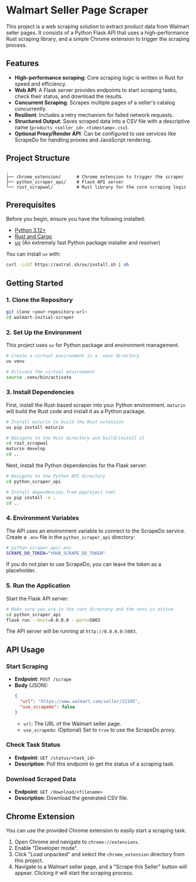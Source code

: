 # Walmart Seller Page Scraper

This project is a web scraping solution to extract product data from Walmart seller pages. It consists of a Python Flask API that uses a high-performance Rust scraping library, and a simple Chrome extension to trigger the scraping process.

## Features

- **High-performance scraping**: Core scraping logic is written in Rust for speed and efficiency.
- **Web API**: A Flask server provides endpoints to start scraping tasks, check their status, and download the results.
- **Concurrent Scraping**: Scrapes multiple pages of a seller's catalog concurrently.
- **Resilient**: Includes a retry mechanism for failed network requests.
- **Structured Output**: Saves scraped data into a CSV file with a descriptive name (`products_<seller_id>_<timestamp>.csv`).
- **Optional Proxy/Render API**: Can be configured to use services like ScrapeDo for handling proxies and JavaScript rendering.

## Project Structure

```
.
├── chrome_extension/      # Chrome extension to trigger the scraper
├── python_scraper_api/    # Flask API server
└── rust_scrapwal/         # Rust library for the core scraping logic
```

## Prerequisites

Before you begin, ensure you have the following installed:

- [Python 3.12+](https://www.python.org/)
- [Rust and Cargo](https://www.rust-lang.org/tools/install)
- [uv](https://github.com/astral-sh/uv) (An extremely fast Python package installer and resolver)

You can install `uv` with:
```sh
curl -LsSf https://astral.sh/uv/install.sh | sh
```

## Getting Started

### 1. Clone the Repository

```sh
git clone <your-repository-url>
cd walmart-initial-scraper
```

### 2. Set Up the Environment

This project uses `uv` for Python package and environment management.

```sh
# Create a virtual environment in a .venv directory
uv venv

# Activate the virtual environment
source .venv/bin/activate
```

### 3. Install Dependencies

First, install the Rust-based scraper into your Python environment. `maturin` will build the Rust code and install it as a Python package.

```sh
# Install maturin to build the Rust extension
uv pip install maturin

# Navigate to the Rust directory and build/install it
cd rust_scrapwal
maturin develop
cd ..
```

Next, install the Python dependencies for the Flask server:

```sh
# Navigate to the Python API directory
cd python_scraper_api

# Install dependencies from pyproject.toml
uv pip install -e .
cd ..
```

### 4. Environment Variables

The API uses an environment variable to connect to the ScrapeDo service. Create a `.env` file in the `python_scraper_api` directory:

```sh
# python_scraper_api/.env
SCRAPE_DO_TOKEN="YOUR_SCRAPE_DO_TOKEN"
```

If you do not plan to use ScrapeDo, you can leave the token as a placeholder.

### 5. Run the Application

Start the Flask API server:

```sh
# Make sure you are in the root directory and the venv is active
cd python_scraper_api
flask run --host=0.0.0.0 --port=5003
```

The API server will be running at `http://0.0.0.0:5003`.

## API Usage

### Start Scraping

- **Endpoint**: `POST /scrape`
- **Body** (JSON):
  ```json
  {
    "url": "https://www.walmart.com/seller/12345",
    "use_scrapedo": false
  }
  ```
  - `url`: The URL of the Walmart seller page.
  - `use_scrapedo`: (Optional) Set to `true` to use the ScrapeDo proxy.

### Check Task Status

- **Endpoint**: `GET /status/<task_id>`
- **Description**: Poll this endpoint to get the status of a scraping task.

### Download Scraped Data

- **Endpoint**: `GET /download/<filename>`
- **Description**: Download the generated CSV file.

## Chrome Extension

You can use the provided Chrome extension to easily start a scraping task.

1.  Open Chrome and navigate to `chrome://extensions`.
2.  Enable "Developer mode".
3.  Click "Load unpacked" and select the `chrome_extension` directory from this project.
4.  Navigate to a Walmart seller page, and a "Scrape this Seller" button will appear. Clicking it will start the scraping process.
